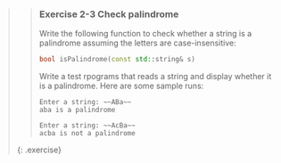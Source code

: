 >> ### Exercise 2-3 Check palindrome
>>
>> Write the following function to check whether a string is a palindrome assuming the letters are case-insensitive:
>>
>>```cpp
>> bool isPalindrome(const std::string& s)
>>```
>>
>> Write a test rpograms that reads a string and display whether it is a palindrome.
>> Here are some sample runs:
>>
>>```output
>> Enter a string: ~~ABa~~
>> aba is a palindrome
>>```
>>
>>```output
>> Enter a string: ~~AcBa~~
>> acba is not a palindrome
>>```
>>
>{: .exercise}